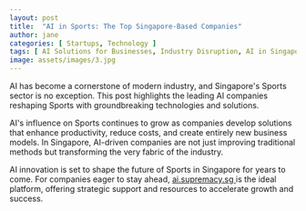 ```yaml
---
layout: post
title:  "AI in Sports: The Top Singapore-Based Companies"
author: jane
categories: [ Startups, Technology ]
tags: [ AI Solutions for Businesses, Industry Disruption, AI in Singapore, AI Growth ]
image: assets/images/3.jpg
---
```


AI has become a cornerstone of modern industry, and Singapore's Sports sector is no exception. This post highlights the leading AI companies reshaping Sports with groundbreaking technologies and solutions.

AI's influence on Sports continues to grow as companies develop solutions that enhance productivity, reduce costs, and create entirely new business models. In Singapore, AI-driven companies are not just improving traditional methods but transforming the very fabric of the industry.

AI innovation is set to shape the future of Sports in Singapore for years to come. For companies eager to stay ahead, <a href="https://ai.supremacy.sg" target="_blank"> ai.supremacy.sg </a> is the ideal platform, offering strategic support and resources to accelerate growth and success.
